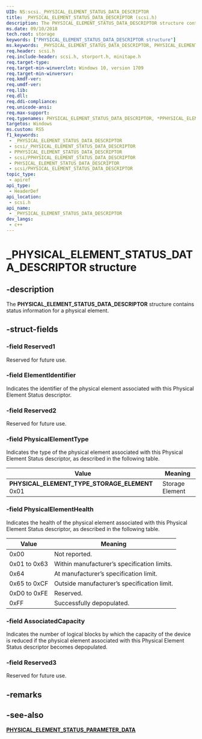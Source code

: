 ```yaml
---
UID: NS:scsi._PHYSICAL_ELEMENT_STATUS_DATA_DESCRIPTOR
title: _PHYSICAL_ELEMENT_STATUS_DATA_DESCRIPTOR (scsi.h)
description: The PHYSICAL_ELEMENT_STATUS_DATA_DESCRIPTOR structure contains status information for a physical element.
ms.date: 09/10/2018
tech.root: storage
keywords: ["PHYSICAL_ELEMENT_STATUS_DATA_DESCRIPTOR structure"]
ms.keywords: _PHYSICAL_ELEMENT_STATUS_DATA_DESCRIPTOR, PHYSICAL_ELEMENT_STATUS_DATA_DESCRIPTOR, *PPHYSICAL_ELEMENT_STATUS_DATA_DESCRIPTOR,
req.header: scsi.h
req.include-header: scsi.h, storport.h, minitape.h
req.target-type: 
req.target-min-winverclnt: Windows 10, version 1709
req.target-min-winversvr: 
req.kmdf-ver: 
req.umdf-ver: 
req.lib: 
req.dll: 
req.ddi-compliance: 
req.unicode-ansi: 
req.max-support: 
req.typenames: PHYSICAL_ELEMENT_STATUS_DATA_DESCRIPTOR, *PPHYSICAL_ELEMENT_STATUS_DATA_DESCRIPTOR
targetos: Windows
ms.custom: RS5
f1_keywords:
 - _PHYSICAL_ELEMENT_STATUS_DATA_DESCRIPTOR
 - scsi/_PHYSICAL_ELEMENT_STATUS_DATA_DESCRIPTOR
 - PPHYSICAL_ELEMENT_STATUS_DATA_DESCRIPTOR
 - scsi/PPHYSICAL_ELEMENT_STATUS_DATA_DESCRIPTOR
 - PHYSICAL_ELEMENT_STATUS_DATA_DESCRIPTOR
 - scsi/PHYSICAL_ELEMENT_STATUS_DATA_DESCRIPTOR
topic_type:
 - apiref
api_type:
 - HeaderDef
api_location:
 - scsi.h
api_name:
 - _PHYSICAL_ELEMENT_STATUS_DATA_DESCRIPTOR
dev_langs:
 - c++
---
```


# _PHYSICAL_ELEMENT_STATUS_DATA_DESCRIPTOR structure


## -description

The **PHYSICAL_ELEMENT_STATUS_DATA_DESCRIPTOR** structure contains status information for a physical element.

## -struct-fields

### -field Reserved1

Reserved for future use.

### -field ElementIdentifier

Indicates the identifier of the physical element associated with this Physical Element Status descriptor.

### -field Reserved2

Reserved for future use.

### -field PhysicalElementType

Indicates the type of the physical element associated with this Physical Element Status descriptor, as described in the following table.

| Value | Meaning |
| --- | --- |
| **PHYSICAL_ELEMENT_TYPE_STORAGE_ELEMENT** 0x01 | Storage Element |

### -field PhysicalElementHealth

Indicates the health of the physical element associated with this Physical Element Status descriptor, as described in the following table.

| Value | Meaning |
| --- | --- |
| 0x00 | Not reported. |
| 0x01 to 0x63 | Within manufacturer’s specification limits. |
| 0x64 | At manufacturer’s specification limit. |
| 0x65 to 0xCF | Outside manufacturer’s specification limit. | 
| 0xD0 to 0xFE | Reserved. |
| 0xFF | Successfully depopulated. |

### -field AssociatedCapacity

Indicates the number of logical blocks by which the capacity of the device is reduced if the physical element associated with this Physical Element Status descriptor becomes depopulated.

### -field Reserved3

Reserved for future use.

## -remarks

## -see-also

[**PHYSICAL_ELEMENT_STATUS_PARAMETER_DATA**](ns-scsi-_physical_element_status_parameter_data.md)

